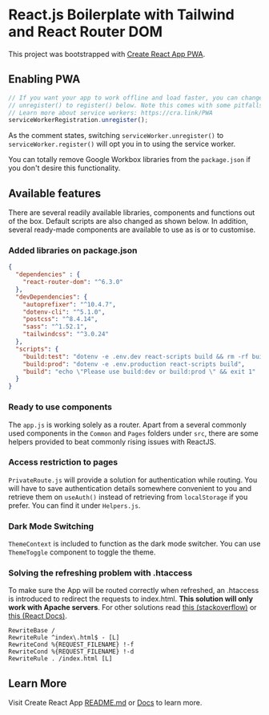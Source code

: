 # React.js Boilerplate with Tailwind and React Router DOM

This project was bootstrapped with [Create React App PWA](https://create-react-app.dev/docs/making-a-progressive-web-app/).

## Enabling PWA
```javascript
// If you want your app to work offline and load faster, you can change
// unregister() to register() below. Note this comes with some pitfalls.
// Learn more about service workers: https://cra.link/PWA
serviceWorkerRegistration.unregister();
```
As the comment states, switching `serviceWorker.unregister()` to `serviceWorker.register()` will opt you in to using the service worker.

You can totally remove Google Workbox libraries from the `package.json` if you don't desire this functionality.

## Available features
There are several readily available libraries, components and functions out of the box. Default scripts are also changed as shown below. In addition, several ready-made components are available to use as is or to customise.

### Added libraries on package.json

```json
{
  "dependencies" : {
    "react-router-dom": "^6.3.0"
  },
  "devDependencies": {
    "autoprefixer": "^10.4.7",
    "dotenv-cli": "^5.1.0",
    "postcss": "^8.4.14",
    "sass": "^1.52.1",
    "tailwindcss": "^3.0.24"
  },
  "scripts": {
    "build:test": "dotenv -e .env.dev react-scripts build && rm -rf build-test && cp -r build build-test",
    "build:prod": "dotenv -e .env.production react-scripts build",
    "build": "echo \"Please use build:dev or build:prod \" && exit 1"
  }
}
```

### Ready to use components

The `app.js` is working solely as a router. Apart from a several commonly used components in the `Common` and `Pages` folders under `src`, there are some helpers provided to beat commonly rising issues with ReactJS. 

### Access restriction to pages
`PrivateRoute.js` will provide a solution for authentication while routing. You will have to save authentication details somewhere convenient to you and retrieve them on `useAuth()` instead of retrieving from `localStorage` if you prefer. You can find it under `Helpers.js`.

### Dark Mode Switching 
`ThemeContext` is included to function as the dark mode switcher. You can use `ThemeToggle` component to toggle the theme.

### Solving the refreshing problem with .htaccess
To make sure the App will be routed correctly when refreshed, an .htaccess is introduced to redirect the requests to index.html. **This solution will only work with Apache servers**. For other solutions read [this (stackoverflow)](https://stackoverflow.com/questions/27928372/react-router-urls-dont-work-when-refreshing-or-writing-manually) or [this (React Docs)](https://create-react-app.dev/docs/deployment/#serving-apps-with-client-side-routing).

```text
RewriteBase /
RewriteRule ^index\.html$ - [L]
RewriteCond %{REQUEST_FILENAME} !-f
RewriteCond %{REQUEST_FILENAME} !-d
RewriteRule . /index.html [L]
```


## Learn More
Visit Create React App [README.md](https://github.com/facebook/create-react-app/blob/main/packages/cra-template/template/README.md) or [Docs](https://create-react-app.dev/docs/getting-started) to learn more.